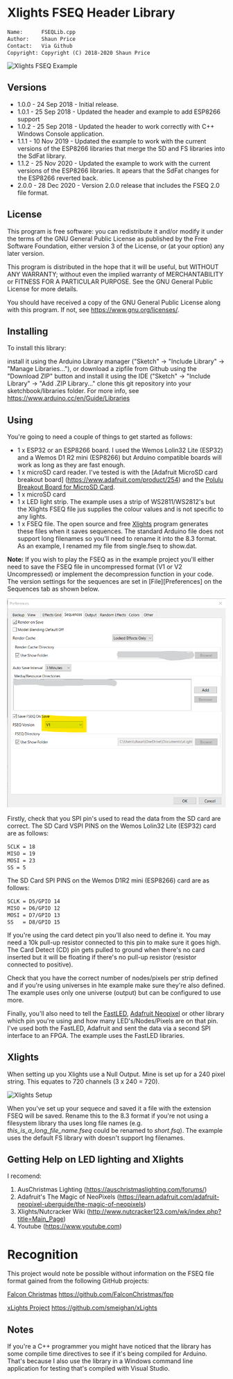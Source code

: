 Xlights FSEQ Header Library
===========================
	Name:      FSEQLib.cpp
	Author:    Shaun Price
	Contact:   Via Github
	Copyright: Copyright (C) 2018-2020 Shaun Price

![Xlights FSEQ Example](images/FSEQLib.png)

Versions
--------
- 1.0.0 - 24 Sep 2018 - Initial release.
- 1.0.1 - 25 Sep 2018 - Updated the header and example to add ESP8266 support
- 1.0.2 - 25 Sep 2018 - Updated the header to work correctly with C++ Windows Console application.
- 1.1.1 - 10 Nov 2019 - Updated the example to work with the current versions of the ESP8266 libraries that merge the SD and FS libraries into the SdFat library.
- 1.1.2 - 25 Nov 2020 - Updated the example to work with the current versions of the ESP8266 libraries. It apears that the SdFat changes for the ESP8266 reverted back. 
- 2.0.0 - 28 Dec 2020 - Version 2.0.0 release that includes the FSEQ 2.0 file format.

License
-------
This program is free software: you can redistribute it and/or modify
it under the terms of the GNU General Public License as published by
the Free Software Foundation, either version 3 of the License, or
(at your option) any later version.

This program is distributed in the hope that it will be useful,
but WITHOUT ANY WARRANTY; without even the implied warranty of
MERCHANTABILITY or FITNESS FOR A PARTICULAR PURPOSE.  See the
GNU General Public License for more details.

You should have received a copy of the GNU General Public License
along with this program.  If not, see <https://www.gnu.org/licenses/>.

Installing
----------
To install this library:

install it using the Arduino Library manager ("Sketch" -> "Include Library" -> "Manage Libraries..."), or
download a zipfile from Github using the "Download ZIP" button and install it using the IDE ("Sketch" -> "Include Library" -> "Add .ZIP Library..."
clone this git repository into your sketchbook/libraries folder.
For more info, see https://www.arduino.cc/en/Guide/Libraries

Using
-----
You're going to need a couple of things to get started as follows:
- 1 x ESP32 or an ESP8266 board. I used the Wemos Lolin32 Lite (ESP32) and a Wemos D1 R2 mini (ESP8266) but Arduino compatible boards will work as long as they are fast enough.
- 1 x microSD card reader. I've tested is with the [Adafruit MicroSD card breakout board] (https://www.adafruit.com/product/254) and the [Polulu Breakout Board for MicroSD Card](https://www.pololu.com/product/2597).
- 1 x microSD card
- 1 x LED light strip. The example uses a strip of WS2811/WS2812's but the Xlights FSEQ file jus supplies the colour values and is not specific to any lights.
- 1 x FSEQ file. The open source and free [Xlights](https://xlights.org/) program generates these files when it saves sequences. The standard Arduino file does not support long filenames so you'll need to rename it into the 8.3 format. As an example, I renamed my file from single.fseq to  show.dat.

**Note:** If you wish to play the FSEQ as in the example project you'll either need to save the FSEQ file in uncompressed format (V1 or V2 Uncompressed) or implement the decompression function in your code. The version settings for the sequences are set in [File][Preferences] on the Sequences tab as shown below.

![Xlights Sequence File Version](images/FSEQ-Version-Number.png)

Firstly, check that you SPI pin's used to read the data from the SD card are correct. The SD Card VSPI PINS on the Wemos Lolin32 Lite (ESP32) card are as follows:

	SCLK = 18
	MISO = 19
	MOSI = 23
	SS = 5

The SD Card SPI PINS on the Wemos D1R2 mini (ESP8266) card are as follows:

	SCLK = D5/GPIO 14
	MISO = D6/GPIO 12
	MOSI = D7/GPIO 13
	SS   = D8/GPIO 15 
If you're using the card detect pin you'll also need to define it. You may need a 10k pull-up resistor connected to this pin to make sure it goes high. The Card Detect (CD) pin gets pulled to ground when there's no card inserted but it will be floating if there's no pull-up resistor (resistor connected to positive).

Check that you have the correct number of nodes/pixels per strip defined and if you're using universes in hte example make sure they're also defined. The example uses only one universe (output) but can be configured to use more.

Finally, you'll also need to tell the [FastLED](http://fastled.io/), [Adafruit Neopixel](https://github.com/adafruit/Adafruit_NeoPixel) or other library which pin you're using and how many LED's/Nodes/Pixels are on that pin. I've used both the FastLED, Adafruit and sent the data via a second SPI interface to an FPGA. The example uses the FastLED libraries.

Xlights
-------
When setting up you Xlights use a Null Output. Mine is set up for a 240 pixel string. This equates to 720 channels (3 x 240 = 720).

![Xlights Setup](images/xlights-setup.jpg)

When you've set up your sequece and saved it a file with the extension FSEQ will be saved. Rename this to the 8.3 format if you're not using a filesystem library tha uses long file names (e.g. *this_is_a_long_file_name.fseq* could be renamed to *short.fsq*). The example uses the default FS library with doesn't support lng filenames.

Getting Help on LED lighting and Xlights
----------------------------------------
I recomend:

1. AusChristmas Lighting (https://auschristmaslighting.com/forums/)
2. Adafruit's The Magic of NeoPixels (https://learn.adafruit.com/adafruit-neopixel-uberguide/the-magic-of-neopixels)
3. Xlights/Nutcracker Wiki (http://www.nutcracker123.com/wk/index.php?title=Main_Page)
4. Youtube (https://www.youtube.com)

# Recognition
This project would note be possible without information on the FSEQ file format gained from the following GitHub projects:

[Falcon Christmas](https://github.com/FalconChristmas/fpp) https://github.com/FalconChristmas/fpp

[xLights Project](https://github.com/smeighan/xLights) https://github.com/smeighan/xLights

Notes
-----
If you're a C++ programmer you might have noticed that the library has some compile time directives to see if it's being compiled for Arduino. That's because I also use the library in a Windows command line application for testing that's compiled with Visual Studio. 
